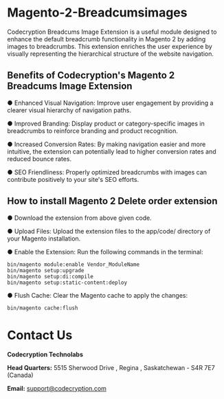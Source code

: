 # Magento-2-Breadcumsimages

Codecryption Breadcums Image Extension is a useful module designed to enhance the default breadcrumb functionality in Magento 2 by adding images to breadcrumbs. This extension enriches the user experience by visually representing the hierarchical structure of the website navigation.


## Benefits of Codecryption's Magento 2 Breadcums Image Extension

● Enhanced Visual Navigation: Improve user engagement by providing a clearer visual hierarchy of navigation paths.

● Improved Branding: Display product or category-specific images in breadcrumbs to reinforce branding and product recognition.

● Increased Conversion Rates: By making navigation easier and more intuitive, the extension can potentially lead to higher conversion rates and reduced bounce rates.

● SEO Friendliness: Properly optimized breadcrumbs with images can contribute positively to your site's SEO efforts.

## How to install Magento 2 Delete order extension

● Download the extension from above given code.

● Upload Files: Upload the extension files to the app/code/ directory of your Magento installation.

● Enable the Extension: Run the following commands in the terminal:

```
bin/magento module:enable Vendor_ModuleName
bin/magento setup:upgrade
bin/magento setup:di:compile
bin/magento setup:static-content:deploy
```

● Flush Cache: Clear the Magento cache to apply the changes:

```
bin/magento cache:flush
```

# Contact Us

**Codecryption Technolabs**

**Head Quarters:** 5515 Sherwood Drive , Regina , Saskatchewan - S4R 7E7 (Canada)

**Email:** [support@codecryption.com](mailto:support@codecryption.com)